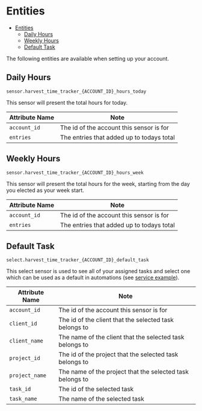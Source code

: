 # Entities

- [Entities](#entities)
  - [Daily Hours](#daily-hours)
  - [Weekly Hours](#weekly-hours)
  - [Default Task](#default-task)

The following entities are available when setting up your account.

## Daily Hours

`sensor.harvest_time_tracker_{ACCOUNT_ID}_hours_today`

This sensor will present the total hours for today.

| Attribute Name | Note |
|----------------|------|
| `account_id` | The id of the account this sensor is for |
| `entries` | The entries that added up to todays total |

## Weekly Hours

`sensor.harvest_time_tracker_{ACCOUNT_ID}_hours_week`

This sensor will present the total hours for the week, starting from the day you elected as your week start.

| Attribute Name | Note |
|----------------|------|
| `account_id` | The id of the account this sensor is for |
| `entries` | The entries that added up to todays total |

## Default Task

`select.harvest_time_tracker_{ACCOUNT_ID}_default_task`

This select sensor is used to see all of your assigned tasks and select one which can be used as a default in automations (see [service example](./services.md#service-harvest_time_trackeradd_time_with_hours)).

| Attribute Name | Note |
|----------------|------|
| `account_id` | The id of the account this sensor is for |
| `client_id` | The id of the client that the selected task belongs to |
| `client_name` | The name of the client that the selected task belongs to |
| `project_id` | The id of the project that the selected task belongs to |
| `project_name` | The name of the project that the selected task belongs to |
| `task_id` | The id of the selected task |
| `task_name` | The name of the selected task |
